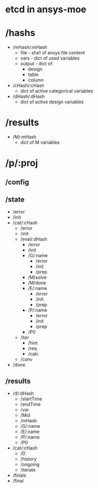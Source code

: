 # etcd in ansys-moe

# /hashs

- /mHash/:mHash
  - file - sha1 of ansys file content
  - vars - dict of used variables
  - output - dict of:
    - design
    - table
    - column
- /cHash/:cHash
  - dict of active categorical variables
- /dHash/:dHash
  - dict of active design variables

# /results

- /M/:mHash
   - dict of M variables

# /p/:proj

## /config

## /state

- /error
- /init
- /cat/:cHash
  - /error
  - /init
  - /eval/:dHash
    - /error
    - /init
    - /G/:name
      - /error
      - /init
      - /prep
    - /M/solve
    - /M/done
    - /E/:name
      - /error
      - /init
      - /prep
    - /P/:name
      - /error
      - /init
      - /prep
    - /P0
  - /iter
    - /hint
    - /req
    - /calc
  - /conv
- /done

## /results

- /d/:dHash
  - /startTime
  - /endTime
  - /var
  - /Mid
  - /mHash
  - /G/:name
  - /E/:name
  - /P/:name
  - /P0
- /cat/:cHash
  - /D
  - /history
  - /ongoing
  - /iterate
- /finals
- /final

